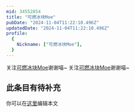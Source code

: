 ```yaml
---
mid: 34552854
title: "可燃冰块Moe"
pubDate: "2024-11-04T11:22:10.496Z"
updatedDate: "2024-11-04T11:22:10.496Z"
profile:
  {
    Nickname: ["可燃冰块Moe"],
  }
---
```


关注[可燃冰块Moe](https://space.bilibili.com/34552854)谢谢喵~ 关注[可燃冰块Moe](https://space.bilibili.com/34552854)谢谢喵~

## 此条目有待补充
你可以在[这里](https://github.com/Yuhanawa/VTuber.ICU-Content/edit/master/v/可燃冰块Moe/index.md)编辑本文
